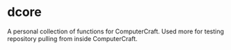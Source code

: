 # dcore
A personal collection of functions for ComputerCraft. Used more for testing repository pulling from inside ComputerCraft.
